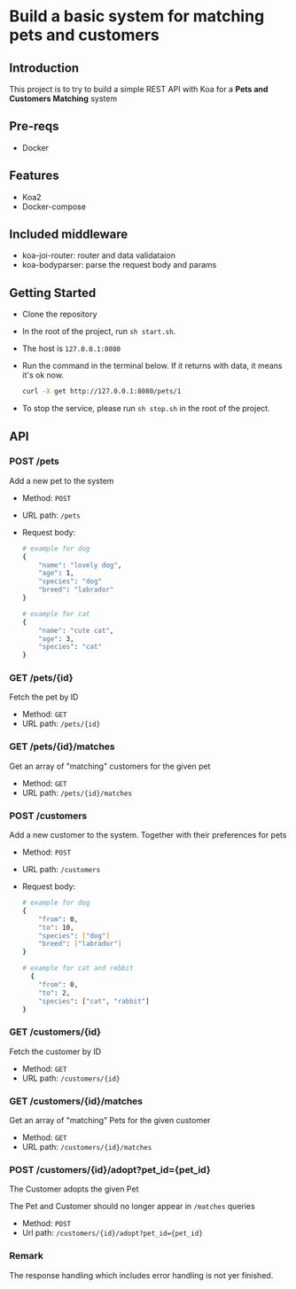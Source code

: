 # Build a basic system for matching pets and customers

## Introduction

This project is to try to build a simple REST API with Koa for a **Pets and Customers Matching** system

## Pre-reqs

* Docker

## Features

* Koa2
* Docker-compose

## Included middleware

* koa-joi-router: router and data validataion
* koa-bodyparser: parse the request body and params

## Getting Started

* Clone the repository
* In the root of the project, run `sh start.sh`.
* The host is ```127.0.0.1:8080```
* Run the command in the terminal below. If it returns with data, it means it's ok now.

  ```bash
  curl -X get http://127.0.0.1:8080/pets/1
  ```

* To stop the service, please run `sh stop.sh` in the root of the project.

## API

### POST /pets

Add a new pet to the system

* Method: `POST`
* URL path: `/pets`
* Request body:

  ```bash
  # example for dog
  {
      "name": "lovely dog",
      "age": 1,
      "species": "dog"
      "breed": "labrador"
  }

  # example for cat
  {
      "name": "cute cat",
      "age": 3,
      "species": "cat"
  }
  ```

### GET /pets/{id}

Fetch the pet by ID

* Method: `GET`
* URL path: `/pets/{id}`

### GET /pets/{id}/matches

Get an array of "matching" customers for the given pet

* Method: `GET`
* URL path: `/pets/{id}/matches`

### POST /customers

Add a new customer to the system. Together with their preferences for pets

* Method: `POST`
* URL path: `/customers`
* Request body:

  ```bash
  # example for dog
  {
      "from": 0,
      "to": 10,
      "species": ["dog"]
      "breed": ["labrador"]
  }

  # example for cat and rebbit
    {
      "from": 0,
      "to": 2,
      "species": ["cat", "rabbit"]
  }
  ```

### GET /customers/{id}

Fetch the customer by ID

* Method: `GET`
* URL path: `/customers/{id}`

### GET /customers/{id}/matches

Get an array of "matching" Pets for the given customer

* Method: `GET`
* URL path: `/customers/{id}/matches`

### POST /customers/{id}/adopt?pet_id={pet_id}

The Customer adopts the given Pet

The Pet and Customer should no longer appear in `/matches` queries

* Method: `POST`
* Url path: `/customers/{id}/adopt?pet_id={pet_id}`

### Remark

The response handling which includes error handling is not yer finished.

